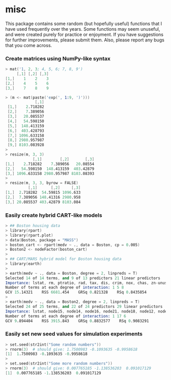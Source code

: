 misc
================================================================================

This package contains some random (but hopefully useful) functions that I have
used frequently over the years. Some functions may seem unuseful, and were
created purely for practice or enjoyment. If you have suggestions for further
improvements, please submit them. Also, please report any bugs that you come 
across.

### Create matrices using NumPy-like syntax

```S
> mat('1, 2, 3; 4, 5, 6; 7, 8, 9')
     [,1] [,2] [,3]
[1,]    1    2    3
[2,]    4    5    6
[3,]    7    8    9
```

```S
> (m <- mat(paste('exp(', 1:9, ')')))
             [,1]
 [1,]    2.718282
 [2,]    7.389056
 [3,]   20.085537
 [4,]   54.598150
 [5,]  148.413159
 [6,]  403.428793
 [7,] 1096.633158
 [8,] 2980.957987
 [9,] 8103.083928
>
> resize(m, 3, 3)
            [,1]        [,2]       [,3]
[1,]    2.718282    7.389056   20.08554
[2,]   54.598150  148.413159  403.42879
[3,] 1096.633158 2980.957987 8103.08393
>
> resize(m, 3, 3, byrow = FALSE)
          [,1]      [,2]     [,3]
[1,]  2.718282  54.59815 1096.633
[2,]  7.389056 148.41316 2980.958
[3,] 20.085537 403.42879 8103.084
```

### Easily create hybrid CART-like models
```S
> ## Boston housing data
> library(rpart)
> library(rpart.plot)
> data(Boston, package = "MASS")
> boston_cart <- rpart(medv ~ ., data = Boston, cp = 0.005)
> Boston2 <- nodeFactor(boston_cart)  
> 
> ## CART/MARS hybrid model for Boston housing data
> library(earth)
>
> earth(medv ~ ., data = Boston, degree = 2, linpreds = T)
Selected 14 of 14 terms, and 9 of 13 predictors 21 linear predictors
Importance: lstat, rm, ptratio, rad, tax, dis, crim, nox, chas, zn-unused, ...
Number of terms at each degree of interaction: 1 5 8
GCV 15.14321    RSS 6681.454    GRSq 0.821328    RSq 0.8435854
>
> earth(medv ~ ., data = Boston2, degree = 2, linpreds = T)
Selected 24 of 25 terms, and 22 of 24 predictors 29 linear predictors
Importance: lstat, node15, node14, node16, node21, node18, node12, node17, node19, ...
Number of terms at each degree of interaction: 1 17 6
GCV 9.894404    RSS 3915.843    GRSq 0.8832577    RSq 0.9083291
```

### Easily set new seed values for simulation experiments
```S
> set.seed(str2int("Some random numbers"))
> rnorm(3)  # should give: 1.7500983 -0.1093635 -0.9958618
[1]  1.7500983 -0.1093635 -0.9958618
> 
> set.seed(str2int("Some more random numbers")) 
> rnorm(3)  # should give: 0.007765185 -1.138536203  0.091017129
[1]  0.007765185 -1.138536203  0.091017129
```